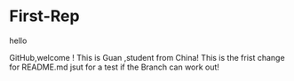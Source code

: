 # First-Rep
hello 

GitHub,welcome ! This is Guan ,student from China!
This is the frist change for README.md
jsut for a test if the Branch can work out!
